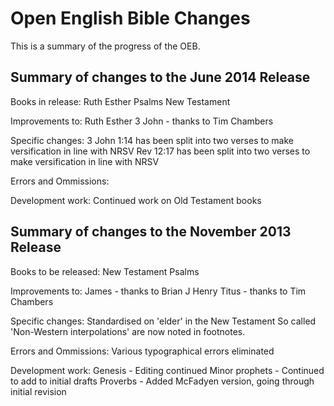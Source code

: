 Open English Bible Changes
==========================

This is a summary of the progress of the OEB.

Summary of changes to the June 2014 Release
-------------------------------------------

Books in release:
Ruth
Esther
Psalms
New Testament

Improvements to:
Ruth
Esther
3 John - thanks to Tim Chambers

Specific changes:
3 John 1:14 has been split into two verses to make versification in line with NRSV
Rev 12:17 has been split into two verses to make versification in line with NRSV

Errors and Ommissions:


Development work:
Continued work on Old Testament books


Summary of changes to the November 2013 Release
-----------------------------------------------

Books to be released:
New Testament
Psalms

Improvements to:
James - thanks to Brian J Henry
Titus - thanks to Tim Chambers

Specific changes:
Standardised on 'elder' in the New Testament
So called 'Non-Western interpolations' are now noted in footnotes.

Errors and Ommissions:
Various typographical errors eliminated

Development work:
Genesis - Editing continued
Minor prophets - Continued to add to initial drafts
Proverbs - Added McFadyen version, going through initial revision


